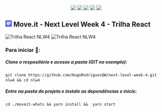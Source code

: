 <p align="center">
<img src="https://img.shields.io/github/license/HugoRodriguesQW/next-level-week-4">
<img src="https://img.shields.io/github/languages/count/hugorodriguesqw/next-level-week-4">
<img src="https://img.shields.io/github/languages/top/hugorodriguesqw/next-level-week-4">
<img src="https://img.shields.io/github/repo-size/HugoRodriguesQW/next-level-week-4">
<img src="https://img.shields.io/github/last-commit/HugoRodriguesQW/next-level-week-4">
</p>

## <span><img src="https://github.com/HugoRodriguesQW/next-level-week-4/blob/main/moveit-whats/public/favicon.png" width="20px"></span> Move.it - Next Level Week 4 - Trilha React
<span align="justify">
  <img title="Trilha React" alt="Trilha React NLW4" src="http://i3.ytimg.com/vi/ArqCBqN7zzc/maxresdefault.jpg" width="48%">
  <img title="Trilha React" alt="Trilha React NLW4" src="https://uploaddeimagens.com.br/images/003/098/713/original/2021-02-24-161753_1366x768_scrot.png" width="48%">
 </span>
  
 ### Para iniciar 🚀:
 ##### Clone o respositório e acesse a pasta (GIT no exemplo):
 ```shell 
 git clone https://github.com/HugoRodriguesQW/next-level-week-4.git nlw4 && cd nlw4
 ```
 ##### Entre na pasta do projeto e instale as dependências e inicie:
 ```shell 
 cd ./moveit-whats && yarn install &&  yarn start
 ```
